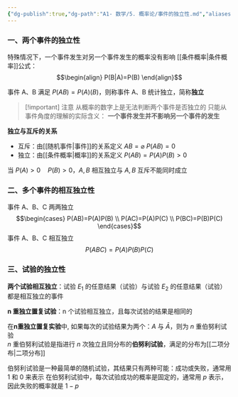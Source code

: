 ```yaml
---
{"dg-publish":true,"dg-path":"A1- 数学/5. 概率论/事件的独立性.md","aliases":["独立"],"permalink":"/A1- 数学/5. 概率论/事件的独立性/","dgPassFrontmatter":true,"noteIcon":"","created":"2024-05-21T15:20:28.000+08:00","updated":"2025-07-01T11:27:54.000+08:00"}
---
```



### 一、两个事件的独立性
特殊情况下，一个事件发生对另一个事件发生的概率没有影响
[[条件概率\|条件概率]]公式：
$$\begin{align}
P(B|A)=P(B)
\end{align}$$

事件 A、B 满足 $P(AB)=P(A)(B)$，则称事件 A、B 统计独立，简称**独立**

>[!important] 注意
>从概率的数字上是无法判断两个事件是否独立的
>只能从事件角度的理解的实际含义：
> **一个事件发生并不影响另一个事件的发生**


**独立与互斥的关系**
- 互斥：由[[随机事件\|事件]]的关系定义   $AB=\varnothing$    $P(AB)=0$
- 独立：由[[条件概率\|概率]]的关系定义   $P(AB)=P(A)P(B)>0$

当 $P(A)>0\quad P(B)>0$，$A,B$ 相互独立与 $A,B$ 互斥不能同时成立



### 二、多个事件的相互独立性
事件 A、B、C 两两独立
$$\begin{cases}
P(AB)=P(A)P(B) \\
P(AC)=P(A)P(C) \\
P(BC)=P(B)P(C)
\end{cases}$$
事件 A、B、C 相互独立
$$P(ABC)=P(A)P(B)P(C)$$

### 三、试验的独立性
**两个试验相互独立**：试验 $E_{1}$ 的任意结果（试验）与试验 $E_{2}$ 的任意结果（试验）都是相互独立的事件

**n 重独立置复试验**：n 个试验相互独立，且每次试验的结果是相同的

在**n重独立置复实验**中, 如果每次的试验结果为两个：$A$ 与 $\bar{A}$，则为 $n$ 重伯努利试验     
$n$ 重伯努利试验是指进行 $n$ 次独立且同分布的**伯努利试验**，满足的分布为[[二项分布\|二项分布]]

伯努利试验是一种最简单的随机试验，其结果只有两种可能：成功或失败，通常用 1 和 0 来表示
在伯努利试验中，每次试验成功的概率是固定的，通常用 $p$ 表示，因此失败的概率就是 $1-p$

